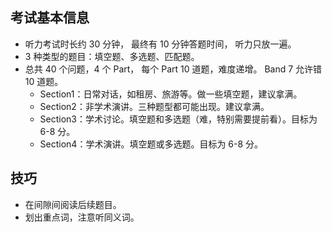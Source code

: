 
## 考试基本信息

- 听力考试时长约 30 分钟，
最终有 10 分钟答题时间，
听力只放一遍。
- 3 种类型的题目：填空题、多选题、匹配题。
- 总共 40 个问题，4 个 Part，
每个 Part 10 道题，难度递增。
Band 7 允许错 10 道题。
  - Section1：日常对话，如租房、旅游等。做一些填空题，建议拿满。
  - Section2：非学术演讲。三种题型都可能出现。建议拿满。
  - Section3：学术讨论。填空题和多选题（难，特别需要提前看）。目标为 6-8 分。
  - Section4：学术演讲。填空题或多选题。目标为 6-8 分。
  
## 技巧
  
- 在间隙间阅读后续题目。
- 划出重点词，注意听同义词。


